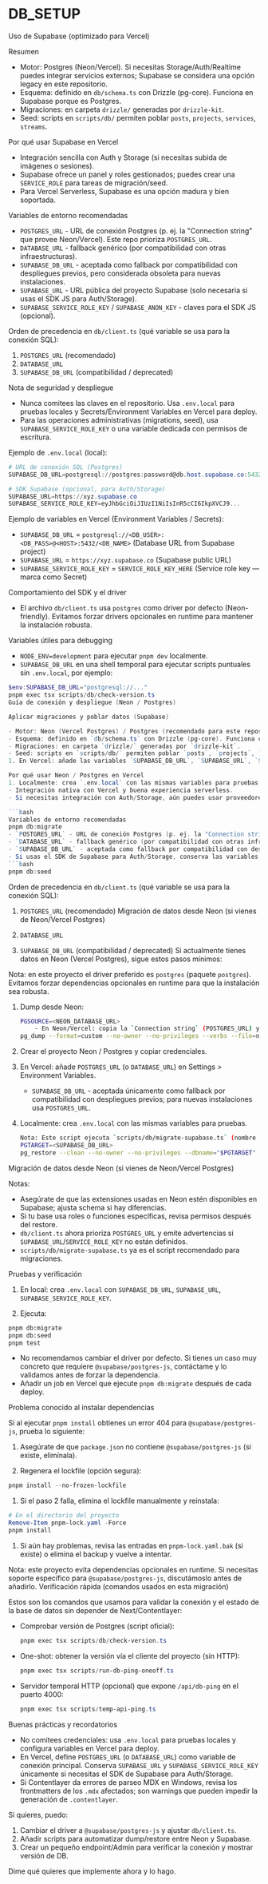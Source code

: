 # DB_SETUP

<!-- Resumen generado automáticamente -->
Uso de Supabase (optimizado para Vercel)

Resumen

- Motor: Postgres (Neon/Vercel). Si necesitas Storage/Auth/Realtime puedes integrar servicios externos; Supabase se considera una opción legacy en este repositorio.
- Esquema: definido en `db/schema.ts` con Drizzle (pg-core). Funciona en Supabase porque es Postgres.
- Migraciones: en carpeta `drizzle/` generadas por `drizzle-kit`.
- Seed: scripts en `scripts/db/` permiten poblar `posts`, `projects`, `services`, `streams`.

Por qué usar Supabase en Vercel

- Integración sencilla con Auth y Storage (si necesitas subida de imágenes o sesiones).
- Supabase ofrece un panel y roles gestionados; puedes crear una `SERVICE_ROLE` para tareas de migración/seed.
- Para Vercel Serverless, Supabase es una opción madura y bien soportada.

Variables de entorno recomendadas

- `POSTGRES_URL` - URL de conexión Postgres (p. ej. la "Connection string" que provee Neon/Vercel). Este repo prioriza `POSTGRES_URL`.
- `DATABASE_URL` - fallback genérico (por compatibilidad con otras infraestructuras).
- `SUPABASE_DB_URL` - aceptada como fallback por compatibilidad con despliegues previos, pero considerada obsoleta para nuevas instalaciones.
- `SUPABASE_URL` - URL pública del proyecto Supabase (solo necesaria si usas el SDK JS para Auth/Storage).
- `SUPABASE_SERVICE_ROLE_KEY` / `SUPABASE_ANON_KEY` - claves para el SDK JS (opcional).

Orden de precedencia en `db/client.ts` (qué variable se usa para la conexión SQL):
 
1. `POSTGRES_URL` (recomendado)
2. `DATABASE_URL`
3. `SUPABASE_DB_URL` (compatibilidad / deprecated)

Nota de seguridad y despliegue

- Nunca comitees las claves en el repositorio. Usa `.env.local` para pruebas locales y Secrets/Environment Variables en Vercel para deploy.
- Para las operaciones administrativas (migrations, seed), usa `SUPABASE_SERVICE_ROLE_KEY` o una variable dedicada con permisos de escritura.

Ejemplo de `.env.local` (local):

```powershell
# URL de conexión SQL (Postgres)
SUPABASE_DB_URL=postgresql://postgres:password@db.host.supabase.co:5432/postgres

# SDK Supabase (opcional, para Auth/Storage)
SUPABASE_URL=https://xyz.supabase.co
SUPABASE_SERVICE_ROLE_KEY=eyJhbGciOiJIUzI1NiIsInR5cCI6IkpXVCJ9...
```

Ejemplo de variables en Vercel (Environment Variables / Secrets):

- `SUPABASE_DB_URL` = `postgresql://<DB_USER>:<DB_PASS>@<HOST>:5432/<DB_NAME>` (Database URL from Supabase project)
- `SUPABASE_URL` = `https://xyz.supabase.co` (Supabase public URL)
- `SUPABASE_SERVICE_ROLE_KEY` = `SERVICE_ROLE_KEY_HERE` (Service role key — marca como Secret)

Comportamiento del SDK y el driver

- El archivo `db/client.ts` usa `postgres` como driver por defecto (Neon-friendly). Evitamos forzar drivers opcionales en runtime para mantener la instalación robusta.

Variables útiles para debugging

- `NODE_ENV=development` para ejecutar `pnpm dev` localmente.
- `SUPABASE_DB_URL` en una shell temporal para ejecutar scripts puntuales sin `.env.local`, por ejemplo:

```powershell
$env:SUPABASE_DB_URL="postgresql://..."
pnpm exec tsx scripts/db/check-version.ts
Guía de conexión y despliegue (Neon / Postgres)

Aplicar migraciones y poblar datos (Supabase)

- Motor: Neon (Vercel Postgres) / Postgres (recomendado para este repositorio).
- Esquema: definido en `db/schema.ts` con Drizzle (pg-core). Funciona con cualquier Postgres compatible.
- Migraciones: en carpeta `drizzle/` generadas por `drizzle-kit`.
- Seed: scripts en `scripts/db/` permiten poblar `posts`, `projects`, `services`, `streams`.
1. En Vercel: añade las variables `SUPABASE_DB_URL`, `SUPABASE_URL`, `SUPABASE_SERVICE_ROLE_KEY` en Settings > Environment Variables.

Por qué usar Neon / Postgres en Vercel
1. Localmente: crea `.env.local` con las mismas variables para pruebas.
- Integración nativa con Vercel y buena experiencia serverless.
- Si necesitas integración con Auth/Storage, aún puedes usar proveedores externos; este repo usa Drizzle para acceso SQL directo.

```bash
Variables de entorno recomendadas
pnpm db:migrate
- `POSTGRES_URL` - URL de conexión Postgres (p. ej. la "Connection string" que provee Neon/Vercel). Este repo prioriza `POSTGRES_URL`.
- `DATABASE_URL` - fallback genérico (por compatibilidad con otras infraestructuras).
- `SUPABASE_DB_URL` - aceptada como fallback por compatibilidad con despliegues previos, pero considerada obsoleta para nuevas instalaciones.
- Si usas el SDK de Supabase para Auth/Storage, conserva las variables `SUPABASE_URL` y `SUPABASE_SERVICE_ROLE_KEY` solo para esa funcionalidad.
```bash
pnpm db:seed
```

Orden de precedencia en `db/client.ts` (qué variable se usa para la conexión SQL):
 
1. `POSTGRES_URL` (recomendado)
Migración de datos desde Neon (si vienes de Neon/Vercel Postgres)

2. `DATABASE_URL`
3. `SUPABASE_DB_URL` (compatibilidad / deprecated)
Si actualmente tienes datos en Neon (Vercel Postgres), sigue estos pasos mínimos:

Nota: en este proyecto el driver preferido es `postgres` (paquete `postgres`). Evitamos forzar dependencias opcionales en runtime para que la instalación sea robusta.

1. Dump desde Neon:

   ```bash
   PGSOURCE=<NEON_DATABASE_URL>
       - En Neon/Vercel: copia la `Connection string` (POSTGRES_URL) y configúrala como variable de entorno en Vercel.
   pg_dump --format=custom --no-owner --no-privileges --verbs --file=neon_dump.dump "$PGSOURCE"
   ```

2. Crear el proyecto Neon / Postgres y copiar credenciales.

3. En Vercel: añade `POSTGRES_URL` (o `DATABASE_URL`) en Settings > Environment Variables.

   - `SUPABASE_DB_URL` - aceptada únicamente como fallback por compatibilidad con despliegues previos; para nuevas instalaciones usa `POSTGRES_URL`.

4. Localmente: crea `.env.local` con las mismas variables para pruebas.

   ```bash
   Nota: Este script ejecuta `scripts/db/migrate-supabase.ts` (nombre por compatibilidad) y usa `POSTGRES_URL`/`DATABASE_URL`/`SUPABASE_DB_URL`.
   PGTARGET=<SUPABASE_DB_URL>
   pg_restore --clean --no-owner --no-privileges --dbname="$PGTARGET" neon_dump.dump
   ```

Migración de datos desde Neon (si vienes de Neon/Vercel Postgres)

Notas:

- Asegúrate de que las extensiones usadas en Neon estén disponibles en Supabase; ajusta schema si hay diferencias.
- Si tu base usa roles o funciones específicas, revisa permisos después del restore.
- `db/client.ts` ahora prioriza `POSTGRES_URL` y emite advertencias si `SUPABASE_URL`/`SERVICE_ROLE_KEY` no están definidos.
- `scripts/db/migrate-supabase.ts` ya es el script recomendado para migraciones.

Pruebas y verificación

1. En local: crea `.env.local` con `SUPABASE_DB_URL`, `SUPABASE_URL`, `SUPABASE_SERVICE_ROLE_KEY`.

2. Ejecuta:

```bash
pnpm db:migrate
pnpm db:seed
pnpm test
```

- No recomendamos cambiar el driver por defecto. Si tienes un caso muy concreto que requiere `@supabase/postgres-js`, contáctame y lo validamos antes de forzar la dependencia.
- Añadir un job en Vercel que ejecute `pnpm db:migrate` después de cada deploy.

Problema conocido al instalar dependencias

Si al ejecutar `pnpm install` obtienes un error 404 para `@supabase/postgres-js`, prueba lo siguiente:

1. Asegúrate de que `package.json` no contiene `@supabase/postgres-js` (si existe, elimínala).

1. Regenera el lockfile (opción segura):

```powershell
pnpm install --no-frozen-lockfile
```

1. Si el paso 2 falla, elimina el lockfile manualmente y reinstala:

```powershell
# En el directorio del proyecto
Remove-Item pnpm-lock.yaml -Force
pnpm install
```

1. Si aún hay problemas, revisa las entradas en `pnpm-lock.yaml.bak` (si existe) o elimina el backup y vuelve a intentar.

Nota: este proyecto evita dependencias opcionales en runtime. Si necesitas soporte específico para `@supabase/postgres-js`, discutámoslo antes de añadirlo.
Verificación rápida (comandos usados en esta migración)

Estos son los comandos que usamos para validar la conexión y el estado de la base de datos sin depender de Next/Contentlayer:

- Comprobar versión de Postgres (script oficial):

  ```powershell
  pnpm exec tsx scripts/db/check-version.ts
  ```

- One-shot: obtener la versión vía el cliente del proyecto (sin HTTP):

  ```powershell
  pnpm exec tsx scripts/run-db-ping-oneoff.ts
  ```

- Servidor temporal HTTP (opcional) que expone `/api/db-ping` en el puerto 4000:

  ```powershell
  pnpm exec tsx scripts/temp-api-ping.ts
  ```

Buenas prácticas y recordatorios

- No comitees credenciales: usa `.env.local` para pruebas locales y configura variables en Vercel para deploy.
- En Vercel, define `POSTGRES_URL` (o `DATABASE_URL`) como variable de conexión principal. Conserva `SUPABASE_URL` y `SUPABASE_SERVICE_ROLE_KEY` únicamente si necesitas el SDK de Supabase para Auth/Storage.
- Si Contentlayer da errores de parseo MDX en Windows, revisa los frontmatters de los `.mdx` afectados; son warnings que pueden impedir la generación de `.contentlayer`.

Si quieres, puedo:

1. Cambiar el driver a `@supabase/postgres-js` y ajustar `db/client.ts`.
2. Añadir scripts para automatizar dump/restore entre Neon y Supabase.
3. Crear un pequeño endpoint/Admin para verificar la conexión y mostrar versión de DB.

Dime qué quieres que implemente ahora y lo hago.

